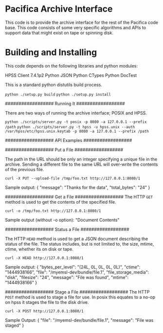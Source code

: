 # Pacifica Archive Interface

This code is to provide the archive interface for the rest of the
Pacifica code base. This code consists of some very specific algorithms
and APIs to support data that might exist on tape or spinning disk.

# Building and Installing

This code depends on the following libraries and python modules:

HPSS Client 7.4.1p2
Python JSON
Python CTypes
Python DocTest

This is a standard python distutils build process.

`python ./setup.py build`
`python ./setup.py install`

################## Running It ##################

There are two ways of running the archive interface; POSIX and HPSS.

`python ./scripts/server.py -t posix -p 8080 -a 127.0.0.1 --prefix /path`
`python ./scripts/server.py -t hpss -u hpss.unix --auth /var/hpss/etc/hpss.unix.keytab -p 8080 -a 127.0.0.1 --prefix /path`


################## API Examples ##################

################## Put a File ##################

The path in the URL should be only an integer specifying a unique 
file in the archive. Sending a different file to the same URL will
over-write the contents of the previous file.

`curl -X PUT --upload-file /tmp/foo.txt http://127.0.0.1:8080/1`

Sample output:
{
    "message": "Thanks for the data", 
    "total_bytes": "24"
}


################## Get a File ##################
The HTTP `GET` method is used to get the contents
of the specified file.

`curl -o /tmp/foo.txt http://127.0.0.1:8080/1`

Sample output (without -o option):
"Document Contents"

################## Status a File ##################

The HTTP `HEAD` method is used to get a JSON document describing the
status of the file. The status includes, but is not limited to, the
size, mtime, ctime, whether its on disk or tape.

`curl -X HEAD http://127.0.0.1:8080/1`

Sample output:
{
    "bytes_per_level": "(24L, 0L, 0L, 0L, 0L)", 
    "ctime": "1444938166", 
    "file": "/myemsl-dev/bundle/file.1", 
    "file_storage_media": "disk", 
    "filesize": "24", 
    "message": "File was found", 
    "mtime": "1444938166"
}



################## Stage a File ##################
The HTTP `POST` method is used to stage a file for use.  In posix this
equates to a no-op on hpss it stages the file to the disk drive.

`curl -X POST http://127.0.0.1:8080/1`

Sample Output:
{
    "file": "/myemsl-dev/bundle/file.1", 
    "message": "File was staged"
}
